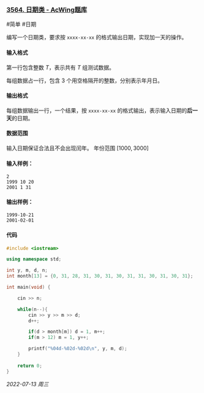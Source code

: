 ### [3564. 日期类 - AcWing题库](https://www.acwing.com/problem/content/3567/)

#简单 #日期

编写一个日期类，要求按 `xxxx-xx-xx` 的格式输出日期，实现加一天的操作。

#### 输入格式

第一行包含整数 $T$，表示共有 $T$ 组测试数据。

每组数据占一行，包含 $3$ 个用空格隔开的整数，分别表示年月日。

#### 输出格式

每组数据输出一行，一个结果，按 `xxxx-xx-xx` 的格式输出，表示输入日期的**后一天**的日期。

#### 数据范围

输入日期保证合法且不会出现闰年。
年份范围 $[1000,3000]$

#### 输入样例：

```
2
1999 10 20
2001 1 31
```

#### 输出样例：

```
1999-10-21
2001-02-01
```

#### 代码

```cpp
#include <iostream>

using namespace std;

int y, m, d, n;
int month[13] = {0, 31, 28, 31, 30, 31, 30, 31, 31, 30, 31, 30, 31};

int main(void) {

    cin >> n;

    while(n--){
        cin >> y >> m >> d;
        d++;

        if(d > month[m]) d = 1, m++;
        if(m > 12) m = 1, y++;

        printf("%04d-%02d-%02d\n", y, m, d);
    }
    
    return 0;
}
```




*2022-07-13 周三*